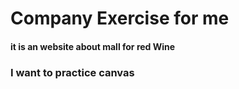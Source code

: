 # Company Exercise for me

#### it is an website about mall for red Wine

### I want to practice canvas

